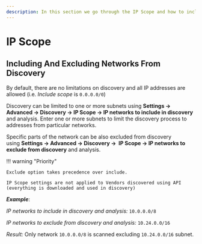 ```yaml
---
description: In this section we go through the IP Scope and how to include and exclude networks from discovery. By default, there are no limitations on discovery.
---
```


# IP Scope

## Including And Excluding Networks From Discovery

By default, there are no limitations on discovery and all IP addresses
are allowed (i.e. *Include scope* is `0.0.0.0/0`)

Discovery can be limited to one or more subnets using **Settings →
Advanced → Discovery → IP Scope → IP networks to include in discovery**
and analysis. Enter one or more subnets to limit the discovery process
to addresses from particular networks.

Specific parts of the network can be also excluded from discovery
using **Settings → Advanced → Discovery →  IP Scope → IP networks to
exclude from discovery** and analysis.  

!!! warning "Priority"

    Exclude option takes precedence over include.

    IP Scope settings are not applied to Vendors discovered using API
    (everything is downloaded and used in discovery)

***Example***:

*IP networks to include in discovery and analysis:*  `10.0.0.0/8`

*IP networks to exclude from discovery and analysis:* `10.24.0.0/16`

*Result:* Only network `10.0.0.0/8` is scanned excluding `10.24.0.0/16`
subnet.
